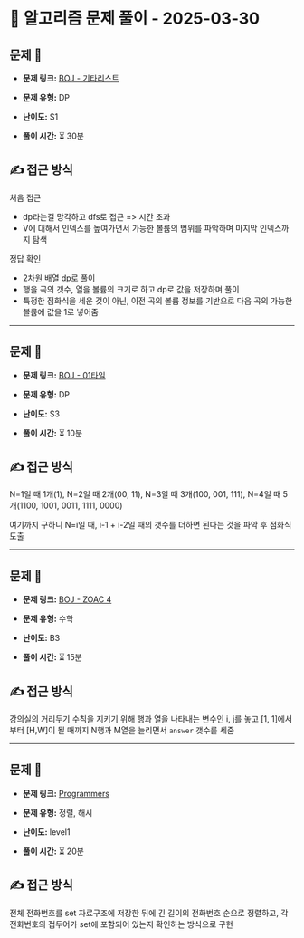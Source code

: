 # 📝 알고리즘 문제 풀이 - 2025-03-30

## 문제 📖

- **문제 링크:** [BOJ - 기타리스트](https://www.acmicpc.net/problem/1495)

- **문제 유형:** DP

- **난이도:** S1

- **풀이 시간:** ⏳ 30분

## ✍ 접근 방식

처음 접근

- dp라는걸 망각하고 dfs로 접근 => 시간 초과
- V에 대해서 인덱스를 높여가면서 가능한 볼륨의 범위를 파악하며 마지막 인덱스까지 탐색

정답 확인

- 2차원 배열 dp로 풀이
- 행을 곡의 갯수, 열을 볼륨의 크기로 하고 dp로 값을 저장하며 풀이
- 특정한 점화식을 세운 것이 아닌, 이전 곡의 볼륨 정보를 기반으로 다음 곡의 가능한 볼륨에 값을 1로 넣어줌

---

## 문제 📖

- **문제 링크:** [BOJ - 01타일](https://www.acmicpc.net/problem/1904)

- **문제 유형:** DP

- **난이도:** S3

- **풀이 시간:** ⏳ 10분

## ✍ 접근 방식

N=1일 때 1개(1), N=2일 때 2개(00, 11),
N=3일 때 3개(100, 001, 111),
N=4일 때 5개(1100, 1001, 0011, 1111, 0000)

여기까지 구하니 N=i일 때, i-1 + i-2일 때의 갯수를 더하면 된다는 것을 파악 후 점화식 도출

---

## 문제 📖

- **문제 링크:** [BOJ - ZOAC 4](https://www.acmicpc.net/problem/23971)

- **문제 유형:** 수학

- **난이도:** B3

- **풀이 시간:** ⏳ 15분

## ✍ 접근 방식

강의실의 거리두기 수칙을 지키기 위해 행과 열을 나타내는 변수인 i, j를 놓고 [1, 1]에서부터 [H,W]이 될 때까지 N행과 M열을 늘리면서 `answer` 갯수를 세줌

---

## 문제 📖

- **문제 링크:** [Programmers](https://school.programmers.co.kr/learn/courses/30/lessons/42577)

- **문제 유형:** 정렬, 해시

- **난이도:** level1

- **풀이 시간:** ⏳ 20분

## ✍ 접근 방식

전체 전화번호를 set 자료구조에 저장한 뒤에
긴 길이의 전화번호 순으로 정렬하고, 각 전화번호의 접두어가 set에 포함되어 있는지 확인하는 방식으로 구현
